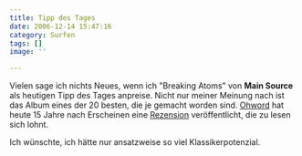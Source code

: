 ```yaml
---
title: Tipp des Tages
date: 2006-12-14 15:47:16
category: Surfen
tags: []
image: ''

---
```


Vielen sage ich nichts Neues, wenn ich "Breaking Atoms" von **Main Source** als heutigen Tipp des Tages anpreise. Nicht nur meiner Meinung nach ist das Album eines der 20 besten, die je gemacht worden sind. [Ohword](http://www.ohword.com/) hat heute 15 Jahre nach Erscheinen eine [Rezension](http://www.ohword.com/reviews/542/main-souce-breaking-atoms) veröffentlicht, die zu lesen sich lohnt.  

  

Ich wünschte, ich hätte nur ansatzweise so viel Klassikerpotenzial.

